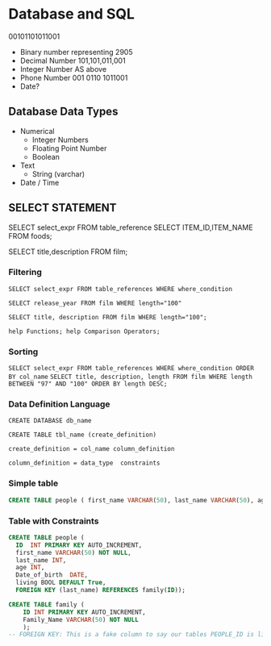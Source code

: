# Database and SQL

   00101101011001 

- Binary number representing 2905
- Decimal Number   101,101,011,001 
- Integer Number   AS above
- Phone Number   001 0110 1011001
- Date?


## Database Data Types

- Numerical
  - Integer Numbers
  - Floating Point Number
  - Boolean
- Text
  - String (varchar)
- Date / Time

## SELECT STATEMENT

SELECT select_expr FROM table_reference 
SELECT ITEM_ID,ITEM_NAME FROM foods;

SELECT title,description FROM film;

### Filtering

`SELECT select_expr FROM table_references WHERE where_condition`

`SELECT release_year FROM film WHERE length="100"`

`SELECT title, description FROM film WHERE length="100";`

`help Functions; help Comparison Operators; `

### Sorting

`SELECT select_expr FROM table_references WHERE where_condition ORDER BY col_name`
`SELECT title, description, length FROM film WHERE length BETWEEN "97" AND "100" ORDER BY length DESC;`


### Data Definition Language

`CREATE DATABASE db_name`

`CREATE TABLE tbl_name (create_definition)`

```
create_definition = col_name column_definition

column_definition = data_type  constraints
```

### Simple table

```SQL
CREATE TABLE people ( first_name VARCHAR(50), last_name VARCHAR(50), age INT, Date_of_birth  DATE )
```

### Table with Constraints

```SQL
CREATE TABLE people ( 
  ID  INT PRIMARY KEY AUTO_INCREMENT, 
  first_name VARCHAR(50) NOT NULL, 
  last_name INT, 
  age INT, 
  Date_of_birth  DATE, 
  living BOOL DEFAULT True,
  FOREIGN KEY (last_name) REFERENCES family(ID));
```

```SQL
CREATE TABLE family (
    ID INT PRIMARY KEY AUTO_INCREMENT, 
    Family_Name VARCHAR(50) NOT NULL 
    );
-- FOREIGN KEY: This is a fake column to say our tables PEOPLE_ID is linked to another column in another table
```